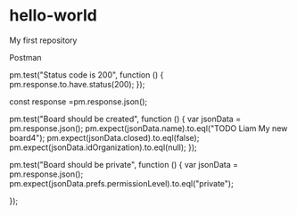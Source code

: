 # hello-world

My first repository

Postman

pm.test("Status code is 200", function () {
    pm.response.to.have.status(200);
});

const response =pm.response.json();

pm.test("Board should be created", function () {
    var jsonData = pm.response.json();
    pm.expect(jsonData.name).to.eql("TODO Liam My new board4");
    pm.expect(jsonData.closed).to.eql(false);
    pm.expect(jsonData.idOrganization).to.eql(null);
});

pm.test("Board should be private", function () {
    var jsonData = pm.response.json();
    pm.expect(jsonData.prefs.permissionLevel).to.eql("private");

});
